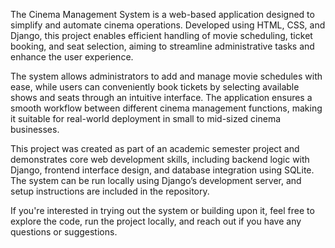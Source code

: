 The Cinema Management System is a web-based application designed to simplify and automate cinema operations. Developed using HTML, CSS, and Django, this project enables efficient handling of movie scheduling, ticket booking, and seat selection, aiming to streamline administrative tasks and enhance the user experience.

The system allows administrators to add and manage movie schedules with ease, while users can conveniently book tickets by selecting available shows and seats through an intuitive interface. The application ensures a smooth workflow between different cinema management functions, making it suitable for real-world deployment in small to mid-sized cinema businesses.

This project was created as part of an academic semester project and demonstrates core web development skills, including backend logic with Django, frontend interface design, and database integration using SQLite. The system can be run locally using Django’s development server, and setup instructions are included in the repository.

If you're interested in trying out the system or building upon it, feel free to explore the code, run the project locally, and reach out if you have any questions or suggestions.
